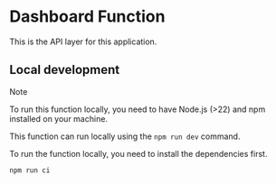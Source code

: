 # Dashboard Function

This is the API layer for this application.

## Local development

> [!NOTE]
> To run this function locally, you need to have Node.js (>22) and npm installed on your machine.

This function can run locally using the `npm run dev` command.

To run the function locally, you need to install the dependencies first.

```bash
npm run ci
```